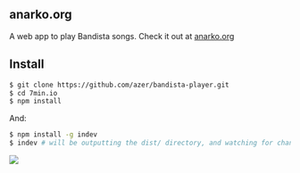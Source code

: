 ## anarko.org

A web app to play Bandista songs. Check it out at [anarko.org](http://anarko.org)

## Install

```bash
$ git clone https://github.com/azer/bandista-player.git
$ cd 7min.io
$ npm install
```

And:

```bash
$ npm install -g indev
$ indev # will be outputting the dist/ directory, and watching for changes to update it. 
```

![](http://tayfabandista.org/i/bandista.gif)
